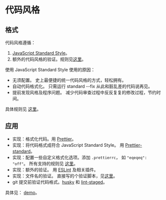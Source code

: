 # 代码风格
## 格式
代码风格遵循：

1. [JavaScript Standard Style](https://github.com/sheerun/prettier-standard)。 
1. 额外的代码风格的验证。规则见[这里](more-rule.md)。


使用 JavaScript Standard Style 使用的原因：

* 无须配置。 史上最便捷的统一代码风格的方式，轻松拥有。
* 自动代码格式化。 只需运行 standard --fix 从此和脏乱差的代码说再见。
* 提前发现风格及程序问题。 减少代码审查过程中反反复复的修改过程，节约时间。

具体规则见 [这里](https://github.com/standard/standard/blob/master/docs/RULES-zhcn.md#javascript-standard-style)。

## 应用
* 实现：格式化代码。用 [Prettier](https://github.com/prettier/prettier)。
* 实现：将代码格式成符合 JavaScript Standard Style。 用 [Prettier-standard](https://github.com/sheerun/prettier-standard)。
* 实现：配置一些自定义格式化选项。添加 `.prettierrc`， 如 `"eqeqeq": "off"`。 所有支持的规则见 [这里](https://prettier.io/docs/en/options.html)。
* 实现：额外的验证。 用 [ESLint](http://eslint.cn/) 及相关插件。
* 实现：文件名的验证。 直接写的个验证脚本，见[这里](scripts/lint-file-name.js)。
* git 提交前验证代码格式。[husky](https://github.com/typicode/husky) 和 [lint-staged](https://github.com/okonet/lint-staged)。

具体见： [demo](demo)。

